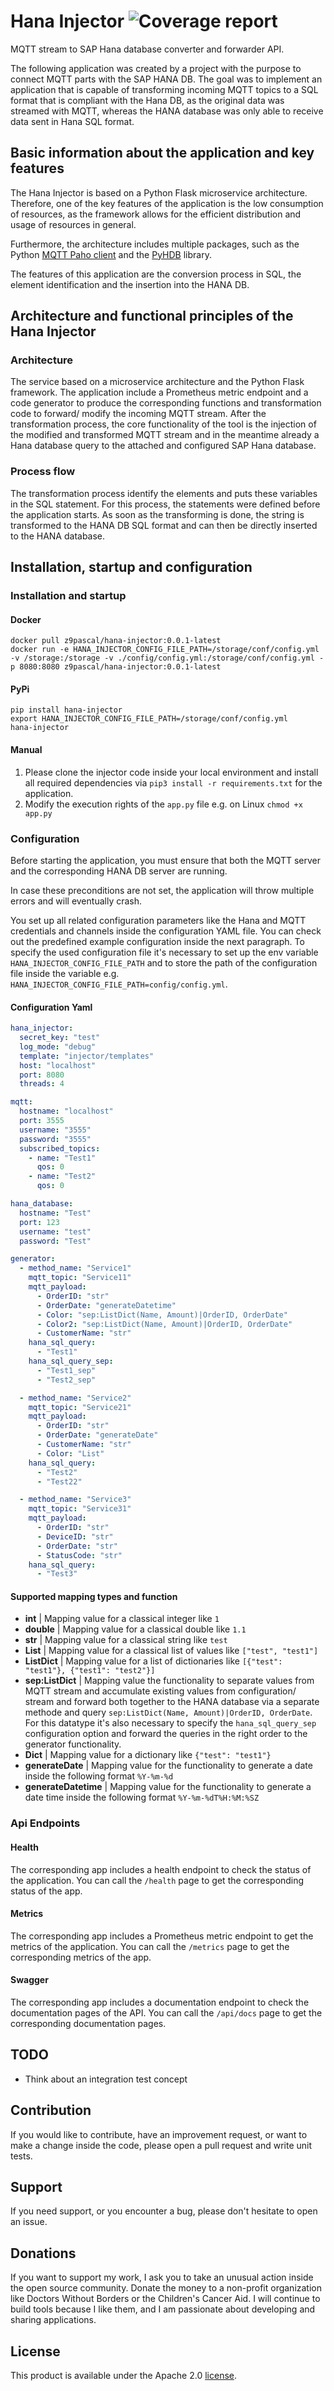 # Hana Injector ![Coverage report](https://github.com/ZPascal/hana-injector/blob/main/docs/coverage.svg)

MQTT stream to SAP Hana database converter and forwarder API.

The following application was created by a project with the purpose to connect MQTT parts with the SAP HANA DB. The goal was to implement an application that is capable of transforming incoming MQTT topics to a SQL format that is compliant with the Hana DB, as the original data was streamed with MQTT, whereas the HANA database was only able to receive data sent in Hana SQL format.

## Basic information about the application and key features
The Hana Injector is based on a Python Flask microservice architecture. Therefore, one of the key features of the application is the low consumption of resources, as the framework allows for the efficient distribution and usage of resources in general.

Furthermore, the architecture includes multiple packages, such as the Python [MQTT Paho client](https://pypi.org/project/paho-mqtt/#description) and the [PyHDB](https://pypi.org/project/pyhdb/#description) library.

The features of this application are the conversion process in SQL, the element identification and the insertion into the HANA DB.

## Architecture and functional principles of the Hana Injector
### Architecture
The service based on a microservice architecture and the Python Flask framework. The application include a Prometheus metric endpoint and a code generator to produce the corresponding functions and transformation code to forward/ modify the incoming MQTT stream. 
After the transformation process, the core functionality of the tool is the injection of the modified and transformed MQTT stream and in the meantime already a Hana database query to the attached and configured SAP Hana database.

### Process flow
The transformation process identify the elements and puts these variables in the SQL statement. For this process, the statements were defined before the application starts.  As soon as the transforming is done, the string is transformed to the HANA DB SQL format and can then be directly inserted to the HANA database.

## Installation, startup and configuration
### Installation and startup
#### Docker
```
docker pull z9pascal/hana-injector:0.0.1-latest
docker run -e HANA_INJECTOR_CONFIG_FILE_PATH=/storage/conf/config.yml -v /storage:/storage -v ./config/config.yml:/storage/conf/config.yml -p 8080:8080 z9pascal/hana-injector:0.0.1-latest
```

#### PyPi
 ```
pip install hana-injector
export HANA_INJECTOR_CONFIG_FILE_PATH=/storage/conf/config.yml
hana-injector
```

#### Manual

1. Please clone the injector code inside your local environment and install all required dependencies via `pip3 install -r requirements.txt` for the application.
2. Modify the execution rights of the `app.py` file e.g. on Linux `chmod +x app.py`

### Configuration
Before starting the application, you must ensure that both the MQTT server and the corresponding HANA DB server are running.

In case these preconditions are not set, the application will throw multiple errors and will eventually crash.

You set up all related configuration parameters like the Hana and MQTT credentials and channels inside the configuration YAML file. You can check out the predefined example configuration inside the next paragraph. To specify the used configuration file it's necessary to set up the env variable `HANA_INJECTOR_CONFIG_FILE_PATH` and to store the path of the configuration file inside the variable e.g. `HANA_INJECTOR_CONFIG_FILE_PATH=config/config.yml`.

#### Configuration Yaml

```yaml
hana_injector:
  secret_key: "test"
  log_mode: "debug"
  template: "injector/templates"
  host: "localhost"
  port: 8080
  threads: 4

mqtt:
  hostname: "localhost"
  port: 3555
  username: "3555"
  password: "3555"
  subscribed_topics:
    - name: "Test1"
      qos: 0
    - name: "Test2"
      qos: 0

hana_database:
  hostname: "Test"
  port: 123
  username: "test"
  password: "Test"

generator:
  - method_name: "Service1"
    mqtt_topic: "Service11"
    mqtt_payload:
      - OrderID: "str"
      - OrderDate: "generateDatetime"
      - Color: "sep:ListDict(Name, Amount)|OrderID, OrderDate"
      - Color2: "sep:ListDict(Name, Amount)|OrderID, OrderDate"
      - CustomerName: "str"
    hana_sql_query:
      - "Test1"
    hana_sql_query_sep:
      - "Test1_sep"
      - "Test2_sep"

  - method_name: "Service2"
    mqtt_topic: "Service21"
    mqtt_payload:
      - OrderID: "str"
      - OrderDate: "generateDate"
      - CustomerName: "str"
      - Color: "List"
    hana_sql_query:
      - "Test2"
      - "Test22"

  - method_name: "Service3"
    mqtt_topic: "Service31"
    mqtt_payload:
      - OrderID: "str"
      - DeviceID: "str"
      - OrderDate: "str"
      - StatusCode: "str"
    hana_sql_query:
      - "Test3"
```

#### Supported mapping types and function
- **int** | Mapping value for a classical integer like `1`
- **double**  | Mapping value for a classical double like `1.1`
- **str**  | Mapping value for a classical string like `test`
- **List**  | Mapping value for a classical list of values like `["test", "test1"]`
- **ListDict** | Mapping value for a list of dictionaries like `[{"test": "test1"}, {"test1": "test2"}]`
- **sep:ListDict** | Mapping value the functionality to separate values from MQTT stream and accumulate existing values from configuration/ stream and forward both together to the HANA database via a separate methode and query `sep:ListDict(Name, Amount)|OrderID, OrderDate`. For this datatype it's also necessary to specify the `hana_sql_query_sep` configuration option and forward the queries in the right order to the generator functionality.
- **Dict** | Mapping value for a dictionary like `{"test": "test1"}`
- **generateDate** | Mapping value for the functionality to generate a date inside the following format `%Y-%m-%d`
- **generateDatetime** | Mapping value for the functionality to generate a date time inside the following format `%Y-%m-%dT%H:%M:%SZ`

### Api Endpoints
#### Health

The corresponding app includes a health endpoint to check the status of the application. You can call the `/health` page to get the corresponding status of the app.

#### Metrics

The corresponding app includes a Prometheus metric endpoint to get the metrics of the application. You can call the `/metrics` page to get the corresponding metrics of the app.

#### Swagger

The corresponding app includes a documentation endpoint to check the documentation pages of the API. You can call the `/api/docs` page to get the corresponding documentation pages.

## TODO

- Think about an integration test concept

## Contribution

If you would like to contribute, have an improvement request, or want to make a change inside the code, please open a pull request and write unit tests.

## Support

If you need support, or you encounter a bug, please don't hesitate to open an issue.

## Donations

If you want to support my work, I ask you to take an unusual action inside the open source community. Donate the money to a non-profit organization like Doctors Without Borders or the Children's Cancer Aid. I will continue to build tools because I like them, and I am passionate about developing and sharing applications.

## License

This product is available under the Apache 2.0 [license](LICENSE).
